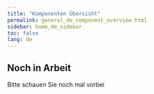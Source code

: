 ```yaml
---
title: "Komponenten Übersicht"
permalink: general_de_component_overview.html
sidebar: home_de_sidebar
toc: false
lang: de
---
```


## Noch in Arbeit ##

Bitte schauen Sie noch mal vorbei
